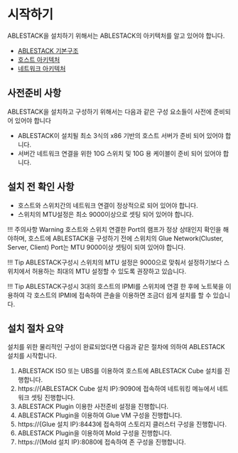# 시작하기
ABLESTACK을 설치하기 위해서는 ABLESTACK의 아키텍처를 알고 있어야 합니다.

- [ABLESTACK 기본구조](../architecture/ablestack-basic-structure.md)  
- [호스트 아키텍처](../architecture/host-architecture.md)  
- [네트워크 아키텍처](../architecture/network-architecture.md)  

## 사전준비 사항
ABLESTACK을 설치하고 구성하기 위해서는 다음과 같은 구성 요소들이 사전에 준비되어 있어야 합니다

- ABLESTACK이 설치될 최소 3식의 x86 기반의 호스트 서버가 준비 되어 있어야 합니다.
- 서버간 네트워크 연결을 위한 10G 스위치 및 10G 용 케이블이 준비 되어 있어야 합니다.

## 설치 전 확인 사항
- 호스트와 스위치간의 네트워크 연결이 정상적으로 되어 있어야 합니다.
- 스위치의 MTU설정은 최소 9000이상으로 셋팅 되어 있어야 합니다.

!!! 주의사항 Warning
    호스트와 스위치 연결한 Port의 램프가 정상 상태인지 확인을 해야하며, 호스트에 ABLESTACK을 구성하기 전에 스위치의 Glue Network(Cluster, Server, Client) Port는 MTU 9000이상 셋팅이 되여 있어야 합니다.

!!! Tip
    ABLESTACK구성시 스위치의 MTU 설정은 9000으로 맞춰서 설정하기보다 스위치에서 허용하는 최대의 MTU 설정할 수 있도록 권장하고 있습니다.

!!! Tip
    ABLESTACK구성시 3대의 호스트의 IPMI를 스위치에 연결 한 후에 노트북을 이용하여 각 호스트의 IPMI에 접속하여 콘솔을 이용하면 조금더 쉽게 설치를 할 수 있습니다.

## 설치 절차 요약
설치를 위한 물리적인 구성이 완료되었다면 다음과 같은 절차에 의하여 ABLESTACK 설치를 시작합니다.  
1. ABLESTACK ISO 또는 UBS를 이용하여 호스트에 ABLESTACK Cube 설치를 진행합니다.  
2. https://{ABLESTACK Cube 설치 IP}:9090에 접속하여 네트워킹 메뉴에서 네트워크 셋팅 진행합니다.  
3. ABLESTACK Plugin 이용한 사전준비 설정을 진행합니다.  
4. ABLESTACK Plugin을 이용하여 Glue VM 구성을 진행합니다.  
5. https://{Glue 설치 IP}:8443에 접속하여 스토리지 클러스터 구성을 진행합니다.  
6. ABLESTACK Plugin을 이용하여 Mold 구성을 진행합니다.  
7. https://{Mold 설치 IP}:8080에 접속하여 존 구성을 진행합니다.  
